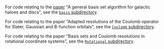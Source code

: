 For code relating to the [paper](https://ui.adsabs.harvard.edu/abs/2023A%26A...672A..91L/abstract) "A general basis set algorithm for galactic haloes and discs", see the [`basis` subdirectory](basis).

For code relating to the paper "Adapted resolutions of the Coulomb operator for Slater, Gaussian and B-function orbitals", see the [`Coulomb` subdirectory](coulomb).

For code relating to the paper "Basis sets and Coulomb resolutions in rotational coordinate systems", see the [`Rotational` subdirectory](rotational).
